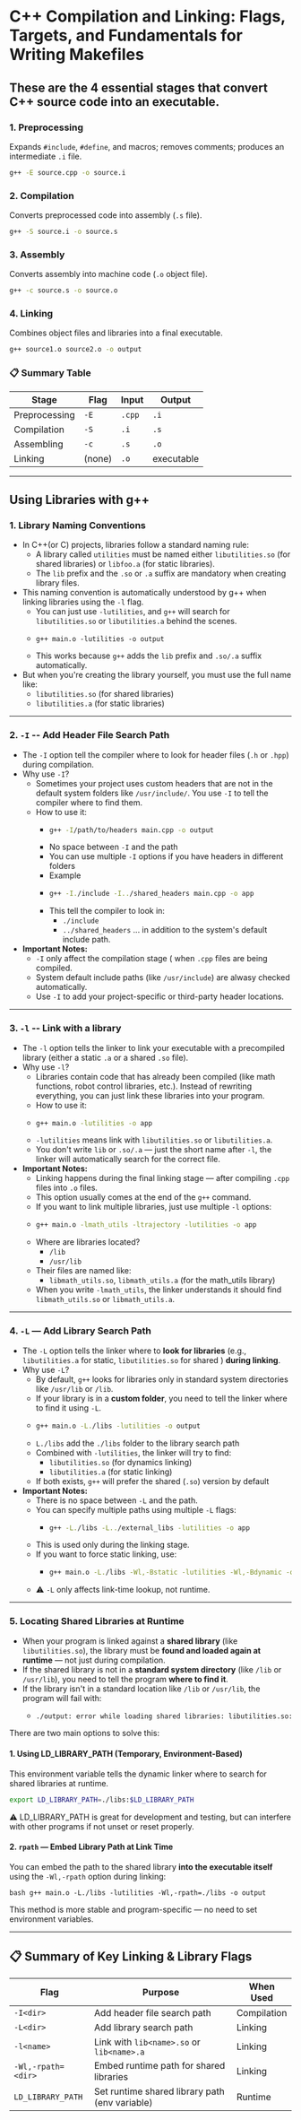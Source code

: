 # C++ Compilation and Linking: Flags, Targets, and Fundamentals for Writing Makefiles

## These are the 4 essential stages that convert C++ source code into an executable.

### **1. Preprocessing**
Expands `#include`, `#define`, and macros; removes comments; produces an intermediate `.i` file.

```bash
g++ -E source.cpp -o source.i
```

### 2. **Compilation**
Converts preprocessed code into assembly (`.s` file).

```bash
g++ -S source.i -o source.s
```

### 3. **Assembly**
Converts assembly into machine code (`.o` object file).

```bash
g++ -c source.s -o source.o
```

### 4. **Linking**
Combines object files and libraries into a final executable.

```bash
g++ source1.o source2.o -o output
```

### 📋 Summary Table

| Stage         | Flag   | Input    | Output      |
|---------------|--------|----------|-------------|
| Preprocessing | `-E`   | `.cpp`    | `.i`        |
| Compilation   | `-S`   | `.i`      | `.s`        |
| Assembling    | `-c`   | `.s`      | `.o`        |
| Linking       | (none) | `.o`      | executable  |

--- 



## Using Libraries with g++

### **1. Library Naming Conventions**
- In C++(or C) projects, libraries follow a standard naming rule:
  - A library called `utilities` must be named either `libutilities.so` (for shared libraries) or `libfoo.a` (for static libraries).
  - The `lib` prefix and the `.so` or `.a` suffix are mandatory when creating library files.
- This naming convention is automatically understood by g++ when linking libraries using the `-l` flag.
  - You can just use `-lutilities`, and `g++` will search for `libutilities.so` or `libutilities.a` behind the scenes.
  - ```
    g++ main.o -lutilities -o output
    ```
  - This works because `g++` adds the `lib` prefix and `.so/.a` suffix automatically.
- But when you're creating the library yourself, you must use the full name like:
  - `libutilities.so` (for shared libraries)
  - `libutilities.a` (for static libraries)

---

### **2. `-I` -- Add Header File Search Path**
- The `-I` option tell the compiler where to look for header files (`.h` or `.hpp`) during compilation.
- Why use `-I`?
  - Sometimes your project uses custom headers that are not in the default system folders like `/usr/include/`. You use `-I` to tell the compiler where to find them.
  - How to use it:
    - ```bash
      g++ -I/path/to/headers main.cpp -o output
      ```
    - No space between `-I` and the path
    - You can use multiple `-I` options if you have headers in different folders
    - Example
    - ```bash
      g++ -I./include -I../shared_headers main.cpp -o app
      ```
    - This tell the compiler to look in:
      - `./include`
      - `../shared_headers` ... in addition to the system's default include path.
- **Important Notes:**
  - `-I` only affect the compilation stage ( when `.cpp` files are being compiled.
  - System default include paths (like `/usr/include`) are alwasy checked automatically.
  - Use `-I` to add your project-specific or third-party header locations.

---
 
### 3. `-l` -- Link with a library
- The `-l` option tells the linker to link your executable with a precompiled library (either a static `.a` or a shared `.so` file).
- Why use `-l`?
  - Libraries contain code that has already been compiled (like math functions, robot control libraries, etc.). Instead of rewriting everything, you can just link these libraries into your program.
  - How to use it:
  - ```bash
    g++ main.o -lutilities -o app
    ```
  - `-lutilities` means link with `libutilities.so` or `libutilities.a`.
  - You don't write `lib` or `.so/.a` — just the short name after `-l`, the linker will automatically search for the correct file.
- **Important Notes:**
  - Linking happens during the final linking stage — after compiling `.cpp` files into `.o` files.
  - This option usually comes at the end of the `g++` command.
  - If you want to link multiple libraries, just use multiple `-l` options:
  - ```bash
    g++ main.o -lmath_utils -ltrajectory -lutilities -o app
    ```
  - Where are libraries located?
    - `/lib`
    - `/usr/lib`
  - Their files are named like:
    - `libmath_utils.so`, `libmath_utils.a` (for the math_utils library)
  - When you write `-lmath_utils`, the linker understands it should find `libmath_utils.so` or `libmath_utils.a`.

---

### 4. `-L` — Add Library Search Path
- The `-L` option tells the linker where to **look for libraries** (e.g., `libutilities.a` for static, `libutilities.so` for shared ) **during linking**.
- Why use `-L`?
  - By default, `g++` looks for libraries only in standard system directories like `/usr/lib` or `/lib`.
  - If your library is in a **custom folder**, you need to tell the linker where to find it using `-L`.
  - ```bash
    g++ main.o -L./libs -lutilities -o output
    ```
  - `L./libs` add the `./libs` folder to the library search path
  - Combined with `-lutilities`, the linker will try to find:
      - `libutilities.so` (for dynamics linking)
      - `libutilities.a` (for static linking)
  - If both exists, `g++` will prefer the shared (`.so`) version by default
- **Important Notes:**
  - There is no space between `-L` and the path.
  - You can specify multiple paths using multiple `-L` flags:
    - ```bash
      g++ -L./libs -L../external_libs -lutilities -o app
      ```
  - This is used only during the linking stage.
  - If you want to force static linking, use:
    - ``` bash
      g++ main.o -L./libs -Wl,-Bstatic -lutilities -Wl,-Bdynamic -o output
      ```
  -  :warning: `-L` only affects link-time lookup, not runtime.

---

### 5. Locating Shared Libraries at Runtime
- When your program is linked against a **shared library** (like `libutilities.so`), the library must be **found and loaded again at runtime** — not just during compilation.
- If the shared library is not in a **standard system directory** (like `/lib` or `/usr/lib`), you need to tell the program **where to find it**.
- If the library isn't in a standard location like `/lib` or `/usr/lib`, the program will fail with:
  - ```bash
    ./output: error while loading shared libraries: libutilities.so: cannot open shared object file: No such file or directory
    ```

There are two main options to solve this:

#### 1. Using LD_LIBRARY_PATH (Temporary, Environment-Based)

This environment variable tells the dynamic linker where to search for shared libraries at runtime.
```bash
export LD_LIBRARY_PATH=./libs:$LD_LIBRARY_PATH
```
⚠️ LD_LIBRARY_PATH is great for development and testing, but can interfere with other programs if not unset or reset properly.


#### 2. `rpath` — Embed Library Path at Link Time

You can embed the path to the shared library **into the executable itself** using the `-Wl,-rpath` option during linking:
  ```
  bash g++ main.o -L./libs -lutilities -Wl,-rpath=./libs -o output 
  ```
This method is more stable and program-specific — no need to set environment variables.

---

## 📋 Summary of Key Linking & Library Flags

| Flag               | Purpose                                        | When Used     |
|--------------------|------------------------------------------------|---------------|
| `-I<dir>`          | Add header file search path                    | Compilation   |
| `-L<dir>`          | Add library search path                        | Linking       |
| `-l<name>`         | Link with `lib<name>.so` or `lib<name>.a`      | Linking       |
| `-Wl,-rpath=<dir>` | Embed runtime path for shared libraries        | Linking       |
| `LD_LIBRARY_PATH`  | Set runtime shared library path (env variable) | Runtime       |

